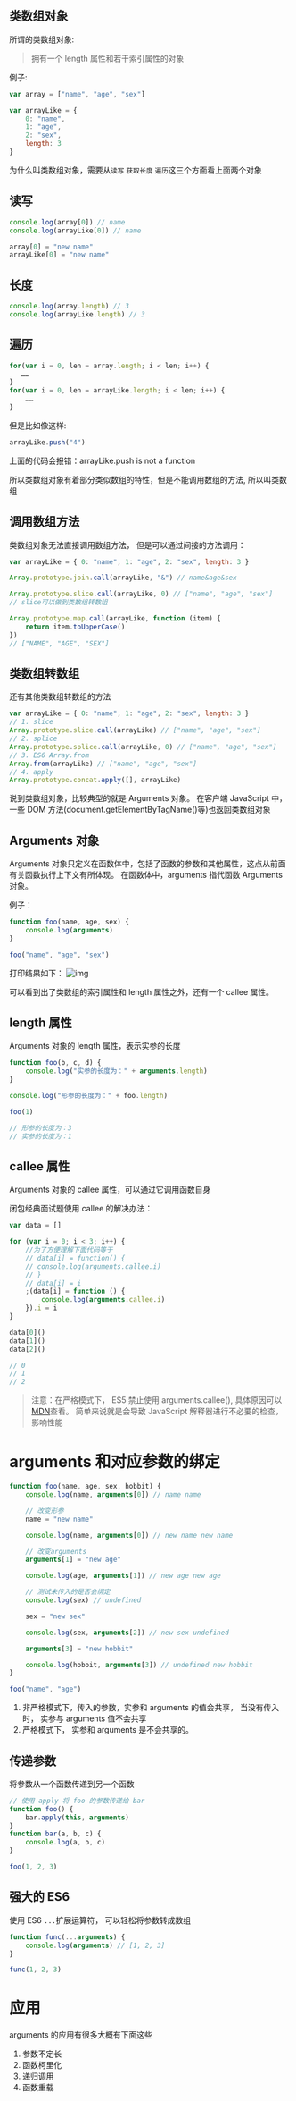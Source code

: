 ## 类数组对象

所谓的类数组对象:

> 拥有一个 length 属性和若干索引属性的对象

例子:

```js
var array = ["name", "age", "sex"]

var arrayLike = {
	0: "name",
	1: "age",
	2: "sex",
	length: 3
}
```

为什么叫类数组对象，需要从`读写` `获取长度` `遍历`这三个方面看上面两个对象

## 读写

```js
console.log(array[0]) // name
console.log(arrayLike[0]) // name

array[0] = "new name"
arrayLike[0] = "new name"
```

## 长度

```js
console.log(array.length) // 3
console.log(arrayLike.length) // 3
```

## 遍历

```js
for(var i = 0, len = array.length; i < len; i++) {
   ……
}
for(var i = 0, len = arrayLike.length; i < len; i++) {
    ……
}
```

但是比如像这样:

```js
arrayLike.push("4")
```

上面的代码会报错：arrayLike.push is not a function

所以类数组对象有着部分类似数组的特性，但是不能调用数组的方法, 所以叫类数组

## 调用数组方法

类数组对象无法直接调用数组方法， 但是可以通过间接的方法调用：

```js
var arrayLike = { 0: "name", 1: "age", 2: "sex", length: 3 }

Array.prototype.join.call(arrayLike, "&") // name&age&sex

Array.prototype.slice.call(arrayLike, 0) // ["name", "age", "sex"]
// slice可以做到类数组转数组

Array.prototype.map.call(arrayLike, function (item) {
	return item.toUpperCase()
})
// ["NAME", "AGE", "SEX"]
```

## 类数组转数组

还有其他类数组转数组的方法

```js
var arrayLike = { 0: "name", 1: "age", 2: "sex", length: 3 }
// 1. slice
Array.prototype.slice.call(arrayLike) // ["name", "age", "sex"]
// 2. splice
Array.prototype.splice.call(arrayLike, 0) // ["name", "age", "sex"]
// 3. ES6 Array.from
Array.from(arrayLike) // ["name", "age", "sex"]
// 4. apply
Array.prototype.concat.apply([], arrayLike)
```

说到类数组对象，比较典型的就是 Arguments 对象。 在客户端 JavaScript 中，一些 DOM 方法(document.getElementByTagName()等)也返回类数组对象

## Arguments 对象

Arguments 对象只定义在函数体中，包括了函数的参数和其他属性，这点从前面有关函数执行上下文有所体现。 在函数体中，arguments 指代函数 Arguments 对象。

例子：

```js
function foo(name, age, sex) {
	console.log(arguments)
}

foo("name", "age", "sex")
```

打印结果如下：
![img](https://camo.githubusercontent.com/993a101381ec9e9badf6591d841fd7deb53a7a8dde01bf17980cc2aefacc65d4/68747470733a2f2f63646e2e6a7364656c6976722e6e65742f67682f6d717971696e6766656e672f426c6f672f496d616765732f617267756d656e74732e706e67)

可以看到出了类数组的索引属性和 length 属性之外，还有一个 callee 属性。

## length 属性

Arguments 对象的 length 属性，表示实参的长度

```js
function foo(b, c, d) {
	console.log("实参的长度为：" + arguments.length)
}

console.log("形参的长度为：" + foo.length)

foo(1)

// 形参的长度为：3
// 实参的长度为：1
```

## callee 属性

Arguments 对象的 callee 属性，可以通过它调用函数自身

闭包经典面试题使用 callee 的解决办法：

```js
var data = []

for (var i = 0; i < 3; i++) {
	//为了方便理解下面代码等于
	// data[i] = function() {
	// console.log(arguments.callee.i)
	// }
	// data[i] = i
	;(data[i] = function () {
		console.log(arguments.callee.i)
	}).i = i
}

data[0]()
data[1]()
data[2]()

// 0
// 1
// 2
```

> 注意：在严格模式下， ES5 禁止使用 arguments.callee(), 具体原因可以[MDN](https://developer.mozilla.org/zh-CN/docs/Web/JavaScript/Reference/Functions/arguments/callee)查看。 简单来说就是会导致 JavaScript 解释器进行不必要的检查，影响性能

# arguments 和对应参数的绑定

```js
function foo(name, age, sex, hobbit) {
	console.log(name, arguments[0]) // name name

	// 改变形参
	name = "new name"

	console.log(name, arguments[0]) // new name new name

	// 改变arguments
	arguments[1] = "new age"

	console.log(age, arguments[1]) // new age new age

	// 测试未传入的是否会绑定
	console.log(sex) // undefined

	sex = "new sex"

	console.log(sex, arguments[2]) // new sex undefined

	arguments[3] = "new hobbit"

	console.log(hobbit, arguments[3]) // undefined new hobbit
}

foo("name", "age")
```

1. 非严格模式下，传入的参数，实参和 arguments 的值会共享， 当没有传入时， 实参与 arguments 值不会共享
2. 严格模式下， 实参和 arguments 是不会共享的。

## 传递参数

将参数从一个函数传递到另一个函数

```js
// 使用 apply 将 foo 的参数传递给 bar
function foo() {
	bar.apply(this, arguments)
}
function bar(a, b, c) {
	console.log(a, b, c)
}

foo(1, 2, 3)
```

## 强大的 ES6

使用 ES6 `...`扩展运算符， 可以轻松将参数转成数组

```js
function func(...arguments) {
	console.log(arguments) // [1, 2, 3]
}

func(1, 2, 3)
```

# 应用

arguments 的应用有很多大概有下面这些

1. 参数不定长
2. 函数柯里化
3. 递归调用
4. 函数重载

